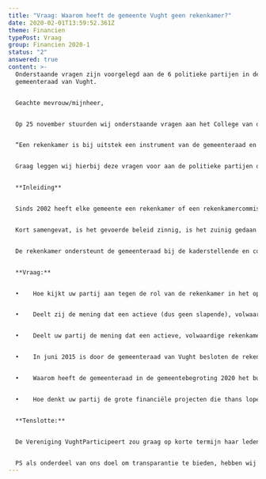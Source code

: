 ```yaml
---
title: "Vraag: Waarom heeft de gemeente Vught geen rekenkamer?"
date: 2020-02-01T13:59:52.361Z
theme: Financien
typePost: Vraag
group: Financien 2020-1
status: "2"
answered: true
content: >-
  Onderstaande vragen zijn voorgelegd aan de 6 politieke partijen in de
  gemeenteraad van Vught.


  Geachte mevrouw/mijnheer, 


  Op 25 november stuurden wij onderstaande vragen aan het College van de gemeente Vught. Op 6 januari j.l. ontvingen wij van het college antwoord waarbij zij de 1e vraag alsvolgt beantwoordden:


  “Een rekenkamer is bij uitstek een instrument van de gemeenteraad en niet van het college. Hiermee kan onafhankelijk onderzoek worden gedaan naar de doelmatigheid, doeltreffendheid en rechtmatigheid van gemeentelijk beleid en uitvoering. De wijze waarop dit instrument wordt ingezet is – binnen de wettelijke kaders – aan de gemeenteraad”.


  Graag leggen wij hierbij deze vragen voor aan de politieke partijen die vertegenwoordigd zijn in de huidige gemeenteraad.


  **Inleiding**


  Sinds 2002 heeft elke gemeente een rekenkamer of een rekenkamercommissie. Dit is een verplichting die in de Gemeentewet (art. 81a) is opgenomen. De wetgever heeft de rekenkamer bij gemeenten ingesteld om de doelmatigheid, doeltreffendheid en rechtmatigheid van het gevoerde bestuur te onderzoeken. Doelmatigheid wil zeggen dat de kosten in verhouding moeten zijn met wat je wil bereiken. Met doeltreffendheid wordt bedoeld dat de gemeentelijke inspanningen en uitgaven ook echt een bijdrage leveren aan het doel wat het gemeentebestuur wil bereiken. Rechtmatigheid wil zeggen dat de raad, het college en de ambtelijke organisatie zich houden aan alle geldende wetten, regels en besluiten.


  Kort samengevat, is het gevoerde beleid zinnig, is het zuinig gedaan en is het zorgvuldig uitgevoerd.


  De rekenkamer ondersteunt de gemeenteraad bij de kaderstellende en controlerende taak die het heeft. De rapporten van de rekenkamer zijn altijd openbaar. Een rekenkamer draagt bij aan een transparanter en beter functionerend openbaar bestuur en mag als enige binnen de gemeente zowel de raad, het college als ook de ambtelijke organisatie onderzoeken. En zelfs instanties die bijvoorbeeld subsidie ontvangen van de gemeente.


  **Vraag:** 


  •    Hoe kijkt uw partij aan tegen de rol van de rekenkamer in het openbaar bestuur?


  •    Deelt zij de mening dat een actieve (dus geen slapende), volwaardige rekenkamer(commissie) de controlerende taak van de gemeenteraad ondersteunt?


  •    Deelt uw partij de mening dat een actieve, volwaardige rekenkamercommissie bijdraagt aan de kwaliteit, openheid en transparantie van het gemeentelijk bestuur? 


  •    In juni 2015 is door de gemeenteraad van Vught besloten de rekenkamercommissie slapend te maken. Wat was de positie van uw partij en wat waren de overwegingen voor het besluit om de rekenkamercommissie de facto buiten werking te stellen?


  •    Waarom heeft de gemeenteraad in de gemeentebegroting 2020 het budget voor de rekenkamer(commissie) geschrapt en wat was daarbij de positie van uw partij? De richtlijn voor het budget van een rekenkamer is daarbij 1 euro per inwoner per jaar, wat voor Vught  26.000 euro per jaar zou betekenen en na de samenvoeging met Helvoirt ruim 30.000 euro per jaar. Deze vraag is extra op zijn plaats omdat in april 2019 de ministerraad heeft besloten dat de rekenkamer niet meer slapend kan worden gemaakt.


  •    Hoe denkt uw partij de grote financiële projecten die thans lopen, met daarbij de risico’s die extra beheersing van financiën eisen, waarbij grote verantwoordelijkheden moeten worden gedragen door gekozen burgers zonder aanwijsbare relevante ervaring, succesvol en transparant te kunnen uitvoeren?


  **Tenslotte:**


  De Vereniging VughtParticipeert zou graag op korte termijn haar leden over uw antwoorden willen informeren. Wij nemen aan dat ook u de noodzaak ziet de inwoners van Vught zo snel mogelijk te informeren. Om die reden zouden wij het op prijs stellen uw antwoorden binnen 3 weken te mogen ontvangen.


  PS als onderdeel van ons doel om transparantie te bieden, hebben wij deze brief ook op onze website www.vughtparticipeert.nl geplaatst. Uw antwoorden zullen daar ook worden gepubliceerd.
---
```

